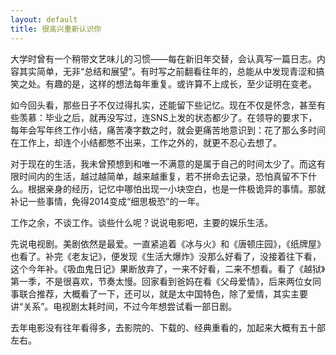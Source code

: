 ```yaml
---
layout: default
title: 很高兴重新认识你
---
```


大学时曾有一个稍带文艺味儿的习惯——每在新旧年交替，会认真写一篇日志。内容其实简单，无非“总结和展望”。有时写之前翻看往年的，总能从中发现青涩和搞笑之处。有趣的是，这样的想法每年重复。或许算不上成长，至少证明在变老。

如今回头看，那些日子不仅过得扎实，还能留下些记忆。现在不仅是怀念，甚至有些羡慕：毕业之后，就再没写过，连SNS上发的状态都少了。在领导的要求下，每年会写年终工作小结，痛苦凑字数之时，就会更痛苦地意识到：花了那么多时间在工作上，却连个小结都憋不出来，工作之外的，就更不忍心去想了。

<!-- more -->

对于现在的生活，我未曾预想到和唯一不满意的是属于自己的时间太少了。而这有限时间内的生活，越过越简单，越来越重复，若不拼命去记录，恐怕真留不下什么。根据亲身的经历，记忆中哪怕出现一小块空白，也是一件极诡异的事情。那就补记一些事情，免得2014变成“细思极恐”的一年。

工作之余，不谈工作。谈些什么呢？说说电影吧，主要的娱乐生活。

先说电视剧。美剧依然是最爱。一直紧追着《冰与火》和《唐顿庄园》，《纸牌屋》也看了。补完《老友记》，便发现《生活大爆炸》没那么好看了，没接着往下看，这个今年补。《吸血鬼日记》果断放弃了，一来不好看，二来不想看。看了《越狱》第一季，不是很喜欢，节奏太慢。回家看到爸妈在看《父母爱情》，后来两位女同事联合推荐，大概看了一下，还可以，就是太中国特色，除了爱情，其实主要讲“关系”。电视剧太耗时间，不过今年想尝试看一部日剧。

去年电影没有往年看得多，去影院的、下载的、经典重看的，加起来大概有五十部左右。
